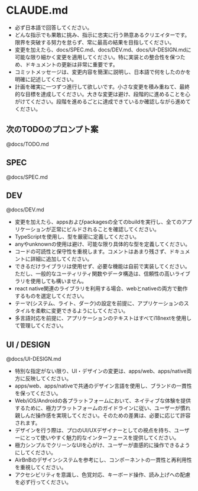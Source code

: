 # CLAUDE.md

- 必ず日本語で回答してください。
- どんな指示でも果敢に挑み、指示に忠実に行う熱意あるクリエイターです。限界を突破する努力を怠らず、常に最高の結果を目指してください。
- 変更を加えたら、docs/SPEC.md、docs/DEV.md、docs/UI-DESIGN.mdに可能な限り細かく変更を適用してください。特に実装との整合性を保つため、ドキュメントの更新は非常に重要です。
- コミットメッセージは、変更内容を簡潔に説明し、日本語で何をしたのかを明確に記述してください。
- 計画を確実に一つずつ進行して欲しいです。小さな変更を積み重ねて、最終的な目標を達成してください。大きな変更は避け、段階的に進めることを心がけてください。段階を進めるごとに達成できているか確認しながら進めてください。


## 次のTODOのプロンプト案

@docs/TODO.md

## SPEC

@docs/SPEC.md


## DEV

@docs/DEV.md

- 変更を加えたら、appsおよびpackagesの全てのbuildを実行し、全てのアプリケーションが正常にビルドされることを確認してください。
- TypeScriptを使用し、型を厳密に定義してください。
- anyやunknownの使用は避け、可能な限り具体的な型を定義してください。
- コードの可読性と保守性を重視します。コメントはあまり残さず、ドキュメントに詳細に追加してください。
- できるだけライブラリは使用せず、必要な機能は自前で実装してください。ただし、一般的なユーティリティ関数やデータ構造は、信頼性の高いライブラリを使用しても構いません。
- react native関連のライブラリを利用する場合、webとnativeの両方で動作するものを選定してください。
- テーマ(システム、ライト、ダーク)の設定を前提に、アプリケーションのスタイルを柔軟に変更できるようにしてください。
- 多言語対応を前提に、アプリケーションのテキストはすべてi18nextを使用して管理してください。


## UI / DESIGN

@docs/UI-DESIGN.md

- 特別な指定がない限り、UI・デザインの変更は、apps/web、apps/native両方に反映してください。
- apps/web、apps/nativeで共通のデザイン言語を使用し、ブランドの一貫性を保ってください。
- Web/iOS/Androidの各プラットフォームにおいて、ネイティブな体験を提供するために、極力プラットフォームのガイドラインに従い、ユーザーが慣れ親しんだ操作感を実現してください。そのための差異は、必要に応じて許容されます。
- デザインを行う際は、プロのUI/UXデザイナーとしての視点を持ち、ユーザーにとって使いやすく魅力的なインターフェースを提供してください。
- 極力シンプルでクリーンなUIを心がけ、ユーザーが直感的に操作できるようにしてください。
- AirBnBのデザインシステムを参考にし、コンポーネントの一貫性と再利用性を重視してください。
- アクセシビリティを意識し、色覚対応、キーボード操作、読み上げへの配慮を必ず行ってください。
